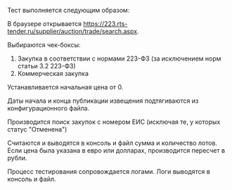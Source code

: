 Тест выполняется следующим образом:

В браузере открывается https://223.rts-tender.ru/supplier/auction/trade/search.aspx.

Выбираются чек-боксы:
  1. Закупка в соответствии с нормами 223-ФЗ (за исключением норм статьи 3.2 223-ФЗ)
  2. Коммерческая закупка

Устанавливается начальная цена от 0.

Даты начала и конца публикации извещения подтягиваются из конфигурационного файла.

Производится поиск закупок с номером ЕИС (исключая те, у которых статус "Отменена")

Считаются и выводятся в консоль и файл сумма и количество лотов. Если цена была указана в евро или долларах,
 производится пересчет в рубли.

Процесс тестирования сопровождается логами. Логи выводятся в консоль и файл.

